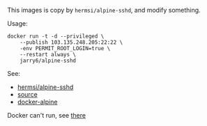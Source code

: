 
This images is copy by `hermsi/alpine-sshd`, and modify something.


Usage:

```
docker run -t -d --privileged \
    --publish 103.135.248.205:22:22 \
    -env PERMIT_ROOT_LOGIN=true \
    --restart always \
    jarry6/alpine-sshd
```

See:

- [hermsi/alpine-sshd](https://hub.docker.com/r/hermsi/alpine-sshd)
- [source](https://www.github.com/Hermsi1337/docker-sshd)
- [docker-alpine](http://pushorigin.ru/docker/alpine)


Docker can't run, see [there](https://github.com/gliderlabs/docker-alpine/issues/183#issuecomment-420113311)
